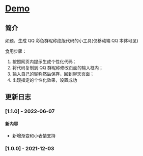 # <!-- prettier-ignore -->[Demo](https://lchz&#104;3473.github.io/nickitem/index "QQ群聊代码生成器")

## 简介

如题，生成 QQ 彩色群昵称绝版代码的小工具(仅移动端 QQ 本体可见)

食用步骤：

1. 按照网页内提示生成个性化代码；
2. 将代码复制到 QQ 群昵称修改页面的输入框内；
3. 输入自己的昵称然后保存，回到聊天页面；
4. 出现指定的个性化效果，设置成功

## 更新日志

### [1.1.0] - 2022-06-07

#### 新内容

- 新增渐变和小表情支持

### [1.0.0] - 2021-12-03
